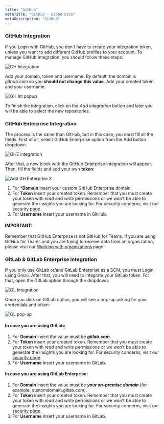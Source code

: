 ```yaml
---
title: "GitHub"
metaTitle: "GitHub - Scope Docs"
metaDescription: "GitHub"
---
```


### GitHub Integration

If you Login with GitHub, you don't have to create your integration token, unless you want to add different GitHub profiles to your account. To manage GitHub integration, you should follow these steps:

![GH Integration](https://user-images.githubusercontent.com/48650098/79743481-ef880c80-8304-11ea-991c-33a0b2f97794.png)

Add your domain, token and username. By default, the domain is *github.com* so you **should not change this value**. Add your created token and your username:

![GH Int popup](https://user-images.githubusercontent.com/48650098/79741332-5acfdf80-8301-11ea-9317-ddab69b1aaea.png)

To finish the integration, click on the *Add integration* button and later you will be able to select the new repositories.

### GitHub Enterprise Integration

The process is the same than GitHub, but in this case, you must fill all the fields. First of all, select GitHub Enterprise option from the Add button dropdown.

![GHE Integration](https://user-images.githubusercontent.com/48650098/79743582-1f371480-8305-11ea-8d62-3bd20638abe7.png)

After that, a new block with the GitHub Enterprise integration will appear. Then, fill the fields and add your own **token**:

![Add GH Enterprise 2](https://user-images.githubusercontent.com/48650098/72068740-0d95a800-32e6-11ea-9e9e-b35fc6cb2f52.png)

1. For ***Domain** insert your custom GitHub Enterprise domain.
2. For **Token** insert your created token. Remember that you must create your token with *read* and *write* permissions or we won't be able to generate the insights you are looking for. For security concerns, visit our [security page](https://docs.scope.ink/introduction/7-security "security page").
3. For **Username** insert your username in GitHub.

#### IMPORTANT: 

Remember that GitHub Enterprise is not GitHub for Teams. If you are using GitHub for Teams and you are trying to receive data from an organization, please visit our [Working with organizations](https://docs.scope.ink/starting-with-scope/6-working-with-organizations "Working with organizations") page.

### GitLab & GitLab Enterprise Integration

If you only use GitLab or/and GitLab Enterprise as a SCM, you must Login using Gmail. After that, you will need to integrate your GitLab token. For that, open the GitLab option through the dropdown:

![GL Integration](https://user-images.githubusercontent.com/48650098/79743945-cfa51880-8305-11ea-8843-8c1af22d5b7d.png)

Once you click on GitLab option, you will see a pop-up asking for your credentials and token:

![GL pop-up](https://user-images.githubusercontent.com/48650098/79744469-acc73400-8306-11ea-98dc-256da261a559.png)

#### In case you are using GitLab:

1. For **Domain** insert the value must be ***gitlab.com***.
2. For **Token** insert your created token. Remember that you must create your token with *read* and *write* permissions or we won't be able to generate the insights you are looking for. For security concerns, visit our [security page](https://docs.scope.ink/introduction/7-security "security page").
3. For **Username** insert your username in GitLab.

#### In case you are using GitLab Enterprise:

1. For **Domain** insert the value must be ***your on-premise domain*** (for example: customdomain.gitlab.com).
2. For **Token** insert your created token. Remember that you must create your token with *read* and *write* permissions or we won't be able to generate the insights you are looking for. For security concerns, visit our [security page](https://docs.scope.ink/introduction/7-security "security page").
3. For **Username** insert your username in GitLab.